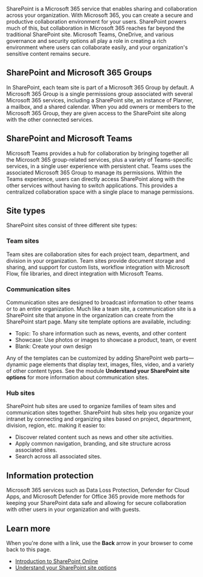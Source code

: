 SharePoint is a Microsoft 365 service that enables sharing and collaboration across your organization. With Microsoft 365, you can create a secure and productive collaboration environment for your users. SharePoint powers much of this, but collaboration in Microsoft 365 reaches far beyond the traditional SharePoint site. Microsoft Teams, OneDrive, and various governance and security options all play a role in creating a rich environment where users can collaborate easily, and your organization's sensitive content remains secure.

## SharePoint and Microsoft 365 Groups

In SharePoint, each team site is part of a Microsoft 365 Group by default. A Microsoft 365 Group is a single permissions group associated with several Microsoft 365 services, including a SharePoint site, an instance of Planner, a mailbox, and a shared calendar. When you add owners or members to the Microsoft 365 Group, they are given access to the SharePoint site along with the other connected services.

## SharePoint and Microsoft Teams

Microsoft Teams provides a hub for collaboration by bringing together all the Microsoft 365 group-related services, plus a variety of Teams-specific services, in a single user experience with persistent chat. Teams uses the associated Microsoft 365 Group to manage its permissions. Within the Teams experience, users can directly access SharePoint along with the other services without having to switch applications. This provides a centralized collaboration space with a single place to manage permissions.

## Site types

SharePoint sites consist of three different site types:

### Team sites

Team sites are collaboration sites for each project team, department, and division in your organization. Team sites provide document storage and sharing, and support for custom lists, workflow integration with Microsoft Flow, file libraries, and direct integration with Microsoft Teams.

### Communication sites

Communication sites are designed to broadcast information to other teams or to an entire organization. Much like a team site, a communication site is a SharePoint site that anyone in the organization can create from the SharePoint start page.  Many site template options are available, including:

- Topic:   To share information such as news, events, and other content
- Showcase:  Use photos or images to showcase a product, team, or event
- Blank:  Create your own design

Any of the templates can be customized by adding SharePoint web parts—dynamic page elements that display text, images, files, video, and a variety of other content types. See the module **Understand your SharePoint site options** for more information about communication sites.

### Hub sites

SharePoint hub sites are used to organize families of team sites and communication sites together. SharePoint hub sites help you organize your intranet by connecting and organizing sites based on project, department, division, region, etc. making it easier to:

- Discover related content such as news and other site activities.
- Apply common navigation, branding, and site structure across associated sites.
- Search across all associated sites.

## Information protection

Microsoft 365 services such as Data Loss Protection, Defender for Cloud Apps, and Microsoft Defender for Office 365 provide more methods for keeping your SharePoint data safe and allowing for secure collaboration with other users in your organization and with guests.

## Learn more

When you're done with a link, use the **Back** arrow in your browser to come back to this page.

- [Introduction to SharePoint Online](/sharepoint/introduction)
- [Understand your SharePoint site options](/learn/modules/m365-teams-sharepoint-plan-site-architecture/)
